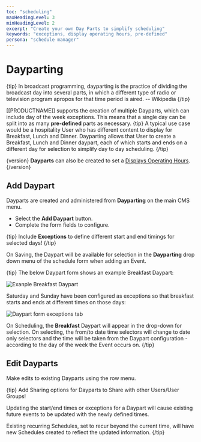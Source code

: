```yaml
---
toc: "scheduling"
maxHeadingLevel: 3
minHeadingLevel: 2
excerpt: "Create your own Day Parts to simplify scheduling"
keywords: "exceptions, display operating hours, pre-defined"
persona: "schedule manager"
---
```


# Dayparting

{tip}
In broadcast programming, dayparting is the practice of dividing the broadcast day into several parts, in which a different type of radio or television program apropos for that time period is aired.
-- Wikipedia
{/tip}

[[PRODUCTNAME]] supports the creation of multiple Dayparts, which can include day of the week exceptions. This means that a single day can be split into as many **pre-defined** parts as necessary.
{tip}
A typical use case would be a hospitality User who has different content to display for Breakfast, Lunch and Dinner. Dayparting allows that User to create a Breakfast, Lunch and Dinner daypart, each of which starts and ends on a different day for selection to simplify day to day scheduling.
{/tip}

{version}
**Dayparts** can also be created to set a [Displays Operating Hours](displays_settings.html#content-operating-hours).
{/version}

## Add Daypart

Dayparts are created and administered from **Dayparting** on the main CMS menu.

- Select the **Add Daypart** button.
- Complete the form fields to configure.

{tip}
Include **Exceptions** to define different start and end timings for selected days!
{/tip}

On Saving, the Daypart will be available for selection in the **Dayparting** drop down menu of the schedule form when adding an Event.

{tip}
The below Daypart form shows an example Breakfast Daypart:

![Exanple Breakfast Daypart](img/v4_scheduling_daypart_form.png)

Saturday and Sunday have been configured as exceptions so that breakfast starts and ends at different times on those days:

![Daypart form exceptions tab](img/v4_scheduling_daypart_form_exceptions.png)

On Scheduling, the **Breakfast** Daypart will appear in the drop-down for selection. On selecting, the from/to date time selectors will change to date only selectors and the time will be taken from the Daypart configuration - according to the day of the week the Event occurs on.
{/tip}

## Edit Dayparts

Make edits to existing Dayparts using the row menu.

{tip}
Add Sharing options for Dayparts to Share with other Users/User Groups!

Updating the start/end times or exceptions for a Daypart will cause existing future events to be updated with the newly defined times.

Existing recurring Schedules, set to recur beyond the current time, will have new Schedules created to reflect the updated information.
{/tip}